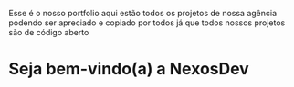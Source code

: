  Esse é o nosso portfolio aqui estão todos os projetos de nossa agência podendo ser apreciado e copiado por todos já que todos nossos projetos são de código aberto
#                                                                                                              Seja bem-vindo(a) a NexosDev
